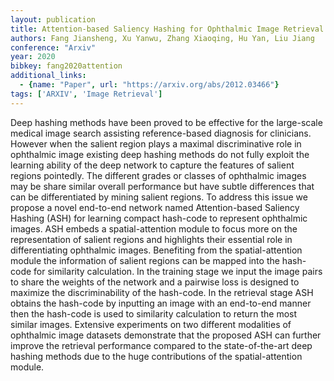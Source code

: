 ```yaml
---
layout: publication
title: Attention-based Saliency Hashing for Ophthalmic Image Retrieval
authors: Fang Jiansheng, Xu Yanwu, Zhang Xiaoqing, Hu Yan, Liu Jiang
conference: "Arxiv"
year: 2020
bibkey: fang2020attention
additional_links:
  - {name: "Paper", url: "https://arxiv.org/abs/2012.03466"}
tags: ['ARXIV', 'Image Retrieval']
---
```

Deep hashing methods have been proved to be effective for the large-scale medical image search assisting reference-based diagnosis for clinicians. However when the salient region plays a maximal discriminative role in ophthalmic image existing deep hashing methods do not fully exploit the learning ability of the deep network to capture the features of salient regions pointedly. The different grades or classes of ophthalmic images may be share similar overall performance but have subtle differences that can be differentiated by mining salient regions. To address this issue we propose a novel end-to-end network named Attention-based Saliency Hashing (ASH) for learning compact hash-code to represent ophthalmic images. ASH embeds a spatial-attention module to focus more on the representation of salient regions and highlights their essential role in differentiating ophthalmic images. Benefiting from the spatial-attention module the information of salient regions can be mapped into the hash-code for similarity calculation. In the training stage we input the image pairs to share the weights of the network and a pairwise loss is designed to maximize the discriminability of the hash-code. In the retrieval stage ASH obtains the hash-code by inputting an image with an end-to-end manner then the hash-code is used to similarity calculation to return the most similar images. Extensive experiments on two different modalities of ophthalmic image datasets demonstrate that the proposed ASH can further improve the retrieval performance compared to the state-of-the-art deep hashing methods due to the huge contributions of the spatial-attention module.

